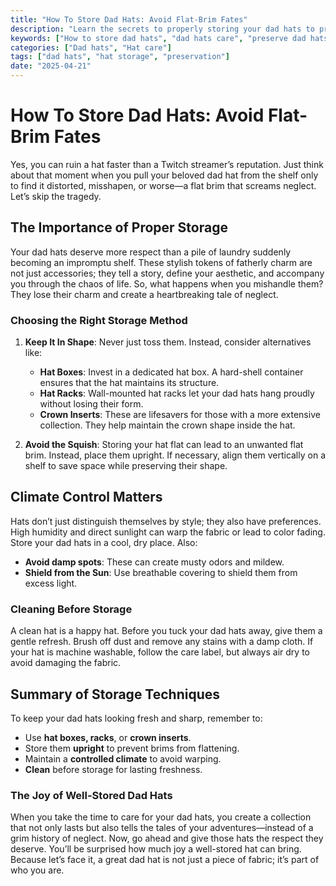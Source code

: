 ```yaml
---
title: "How To Store Dad Hats: Avoid Flat-Brim Fates"
description: "Learn the secrets to properly storing your dad hats to preserve their shape and longevity."
keywords: ["How to store dad hats", "dad hats care", "preserve dad hats", "hat storage tips"]
categories: ["Dad hats", "Hat care"]
tags: ["dad hats", "hat storage", "preservation"]
date: "2025-04-21"
---
```


# How To Store Dad Hats: Avoid Flat-Brim Fates

Yes, you can ruin a hat faster than a Twitch streamer’s reputation. Just think about that moment when you pull your beloved dad hat from the shelf only to find it distorted, misshapen, or worse—a flat brim that screams neglect. Let’s skip the tragedy.

## The Importance of Proper Storage

Your dad hats deserve more respect than a pile of laundry suddenly becoming an impromptu shelf. These stylish tokens of fatherly charm are not just accessories; they tell a story, define your aesthetic, and accompany you through the chaos of life. So, what happens when you mishandle them? They lose their charm and create a heartbreaking tale of neglect. 

### Choosing the Right Storage Method

1. **Keep It In Shape**: Never just toss them. Instead, consider alternatives like:
   - **Hat Boxes**: Invest in a dedicated hat box. A hard-shell container ensures that the hat maintains its structure. 
   - **Hat Racks**: Wall-mounted hat racks let your dad hats hang proudly without losing their form.
   - **Crown Inserts**: These are lifesavers for those with a more extensive collection. They help maintain the crown shape inside the hat.

2. **Avoid the Squish**: Storing your hat flat can lead to an unwanted flat brim. Instead, place them upright. If necessary, align them vertically on a shelf to save space while preserving their shape.

## Climate Control Matters

Hats don’t just distinguish themselves by style; they also have preferences. High humidity and direct sunlight can warp the fabric or lead to color fading. Store your dad hats in a cool, dry place. Also:

- **Avoid damp spots**: These can create musty odors and mildew.
- **Shield from the Sun**: Use breathable covering to shield them from excess light. 

### Cleaning Before Storage

A clean hat is a happy hat. Before you tuck your dad hats away, give them a gentle refresh. Brush off dust and remove any stains with a damp cloth. If your hat is machine washable, follow the care label, but always air dry to avoid damaging the fabric.

## Summary of Storage Techniques

To keep your dad hats looking fresh and sharp, remember to:
- Use **hat boxes, racks**, or **crown inserts**.
- Store them **upright** to prevent brims from flattening.
- Maintain a **controlled climate** to avoid warping.
- **Clean** before storage for lasting freshness.

### The Joy of Well-Stored Dad Hats

When you take the time to care for your dad hats, you create a collection that not only lasts but also tells the tales of your adventures—instead of a grim history of neglect. Now, go ahead and give those hats the respect they deserve. You’ll be surprised how much joy a well-stored hat can bring. Because let’s face it, a great dad hat is not just a piece of fabric; it’s part of who you are.